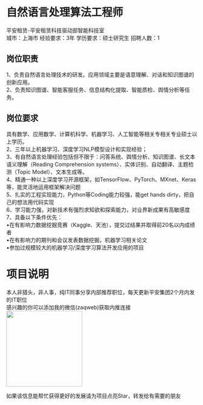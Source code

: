 # 自然语言处理算法工程师
平安租赁-平安租赁科技驱动部智能科技室  
城市：上海市 经验要求：3年 学历要求：硕士研究生  招聘人数：1

## 岗位职责
1、负责自然语言处理技术的研发。应用领域主要是语意理解、对话和知识图谱的创新应用。   
2、负责知识图谱、智能客服任务、信息结构化提取、智能质检、舆情分析等任务。

## 岗位要求
具有数学、应用数学、计算机科学、机器学习、人工智能等相关专相关专业硕士以上学历。   
2、三年以上机器学习、深度学习NLP模型设计和实现经验；   
3、有自然语言处理经验包括但不限于：问答系统、舆情分析、知识图谱、长文本语义理解（Reading Comprehension systems）、实体识别、自动翻译、主题检测（Topic Model）、文本生成等。   
4、精通一种以上深度学习开源框架，如TensorFlow、PyTorch、MXnet、Keras等，能灵活地运用框架解决问题   
5、扎实的工程实现能力，Python等Coding能力较强，能get hands dirty，把自己的想法用代码实现   
6、学习能力强，对新技术有强烈求知欲和探索能力，对业界新成果有高敏感度   
7、具备以下条件优先：   
•在有影响力数据挖掘竞赛（Kaggle、天池），提交过结果并取得前20名以内成绩者   
•在有影响力的期刊和会议发表数据挖掘，机器学习相关论文   
•参加过规模较大的机器学习/深度学习算法开发应用的项目

# 项目说明

本人非猎头，非人事，纯IT同事分享内部推荐职位，每天更新平安集团2个月内发的IT职位  
感兴趣的你可以添加我的微信(zaqweb)获取内推连接  
<img src="https://github.com/zaqweb/PA-IT-JOBS/blob/master/WechatICode.jpeg"  height="200" width="200">

如果该信息能帮忙获得更好的发展请为项目点亮Star，转发给有需要的朋友




